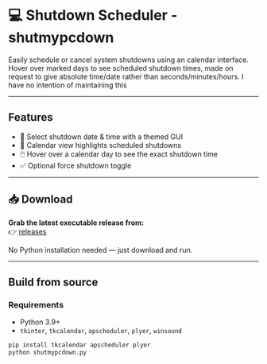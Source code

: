 # 💻 Shutdown Scheduler - shutmypcdown

 Easily schedule or cancel system shutdowns using an calendar interface. Hover over marked days to see scheduled shutdown times, made on request to give absolute time/date rather than seconds/minutes/hours.	I have no intention of maintaining this 

---

##  Features

- 📅 Select shutdown date & time with a themed GUI
- 📌 Calendar view highlights scheduled shutdowns
- 🖱️ Hover over a calendar day to see the exact shutdown time
- ✅ Optional force shutdown toggle

---

## 📥 Download

**Grab the latest executable release from:**  
👉 [releases](https://github.com/Veixlix/shutmypcdown/releases)

No Python installation needed — just download and run.

---

## Build from source

### Requirements
- Python 3.9+
- `tkinter`, `tkcalendar`, `apscheduler`, `plyer`, `winsound`
```bash
pip install tkcalendar apscheduler plyer
python shutmypcdown.py
